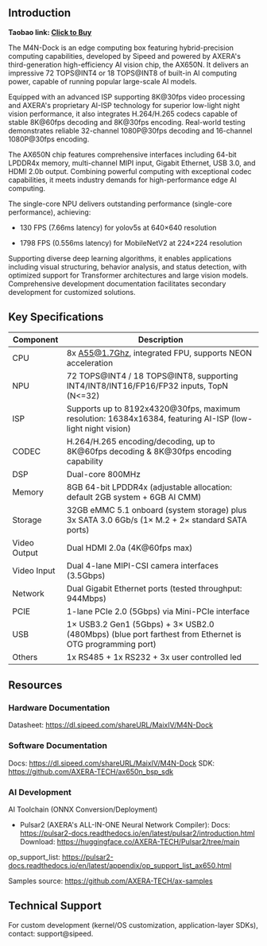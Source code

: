 ## Introduction

**Taobao link: [Click to Buy](https://item.taobao.com/item.htm?spm=1619a.1.0.0.3f0865abb4Wq5c&id=744014549573&ns=1&abbucket=18#detail)**

The M4N-Dock is an edge computing box featuring hybrid-precision computing capabilities, developed by Sipeed and powered by AXERA's third-generation high-efficiency AI vision chip, the AX650N. It delivers an impressive 72 TOPS@INT4 or 18 TOPS@INT8 of built-in AI computing power, capable of running popular large-scale AI models.

Equipped with an advanced ISP supporting 8K@30fps video processing and AXERA's proprietary AI-ISP technology for superior low-light night vision performance, it also integrates H.264/H.265 codecs capable of stable 8K@60fps decoding and 8K@30fps encoding. Real-world testing demonstrates reliable 32-channel 1080P@30fps decoding and 16-channel 1080P@30fps encoding.

The AX650N chip features comprehensive interfaces including 64-bit LPDDR4x memory, multi-channel MIPI input, Gigabit Ethernet, USB 3.0, and HDMI 2.0b output. Combining powerful computing with exceptional codec capabilities, it meets industry demands for high-performance edge AI computing.

The single-core NPU delivers outstanding performance (single-core performance), achieving:

- 130 FPS (7.66ms latency) for yolov5s at 640×640 resolution

- 1798 FPS (0.556ms latency) for MobileNetV2 at 224×224 resolution

Supporting diverse deep learning algorithms, it enables applications including visual structuring, behavior analysis, and status detection, with optimized support for Transformer architectures and large vision models. Comprehensive development documentation facilitates secondary development for customized solutions.


## Key Specifications

| Component | Description                                                                          |
|-----------|--------------------------------------------------------------------------------------|
| CPU       | 8x A55@1.7Ghz, integrated FPU, supports NEON acceleration                            |
| NPU       | 72 TOPS@INT4 / 18 TOPS@INT8, supporting INT4/INT8/INT16/FP16/FP32 inputs, TopN (N<=32) |
| ISP       | Supports up to 8192x4320@30fps, maximum resolution: 16384x16384, featuring AI-ISP (low-light night vision)   |
| CODEC     | H.264/H.265 encoding/decoding, up to 8K@60fps decoding & 8K@30fps encoding capability |
| DSP       | Dual-core 800MHz                                                                     |
| Memory    | 8GB 64-bit LPDDR4x (adjustable allocation: default 2GB system + 6GB AI CMM)          |
| Storage   | 32GB eMMC 5.1 onboard (system storage) plus 3x SATA 3.0 6Gb/s (1× M.2 + 2× standard SATA ports)  |
| Video Output | Dual HDMI 2.0a (4K@60fps max)                                                     |
| Video  Input | Dual 4-lane MIPI-CSI camera interfaces (3.5Gbps)                                  |
| Network      | Dual Gigabit Ethernet ports (tested throughput: 944Mbps)                          |
| PCIE         | 1-lane PCIe 2.0 (5Gbps) via Mini-PCIe interface                                   |
| USB          | 1× USB3.2 Gen1 (5Gbps) + 3× USB2.0 (480Mbps) (blue port farthest from Ethernet is OTG programming port) |
| Others       | 1x RS485 + 1x RS232 + 3x user controlled led |

## Resources

### Hardware Documentation

Datasheet: https://dl.sipeed.com/shareURL/MaixIV/M4N-Dock

### Software Documentation
Docs: https://dl.sipeed.com/shareURL/MaixIV/M4N-Dock
SDK: https://github.com/AXERA-TECH/ax650n_bsp_sdk

### AI Development
AI Toolchain (ONNX Conversion/Deployment)
- Pulsar2 (AXERA's ALL-IN-ONE Neural Network Compiler):
Docs: https://pulsar2-docs.readthedocs.io/en/latest/pulsar2/introduction.html
Download: https://huggingface.co/AXERA-TECH/Pulsar2/tree/main

op_support_list: https://pulsar2-docs.readthedocs.io/en/latest/appendix/op_support_list_ax650.html

Samples source: https://github.com/AXERA-TECH/ax-samples


## Technical Support
For custom development (kernel/OS customization, application-layer SDKs), contact: support@sipeed.